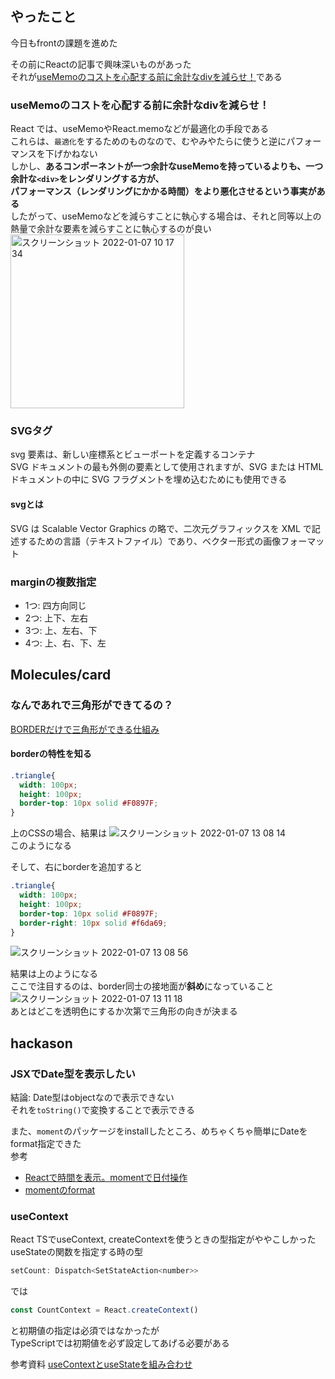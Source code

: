 ## やったこと
今日もfrontの課題を進めた

その前にReactの記事で興味深いものがあった  
それが[useMemoのコストを心配する前に余計なdivを減らせ！](https://zenn.dev/uhyo/articles/usememo-time-cost)である  

### useMemoのコストを心配する前に余計なdivを減らせ！
React では、useMemoやReact.memoなどが最適化の手段である  
これらは、`最適化`をするためのものなので、むやみやたらに使うと逆にパフォーマンスを下げかねない  
しかし、**あるコンポーネントが一つ余計なuseMemoを持っているよりも、一つ余計な`<div>`をレンダリングする方が、  
パフォーマンス（レンダリングにかかる時間）をより悪化させるという事実がある**  
したがって、useMemoなどを減らすことに執心する場合は、それと同等以上の熱量で余計な要素を減らすことに執心するのが良い  
<img width="278" alt="スクリーンショット 2022-01-07 10 17 34" src="https://user-images.githubusercontent.com/78260526/148475447-d119fa0c-896d-4011-9f55-8443e7823655.png">  

### SVGタグ
svg 要素は、新しい座標系とビューポートを定義するコンテナ  
SVG ドキュメントの最も外側の要素として使用されますが、SVG または HTML ドキュメントの中に SVG フラグメントを埋め込むためにも使用できる  

#### svgとは
SVG は Scalable Vector Graphics の略で、二次元グラフィックスを XML で記述するための言語（テキストファイル）であり、ベクター形式の画像フォーマット  

### marginの複数指定
- 1つ: 四方向同じ
- 2つ: 上下、左右
- 3つ: 上、左右、下
- 4つ: 上、右、下、左

## Molecules/card
### なんであれで三角形ができてるの？
[BORDERだけで三角形ができる仕組み](https://www.granfairs.com/blog/staff/make-triangle-with-css)  

#### borderの特性を知る
```css
.triangle{
  width: 100px;
  height: 100px;
  border-top: 10px solid #F0897F;
}
```
上のCSSの場合、結果は
![スクリーンショット 2022-01-07 13 08 14](https://user-images.githubusercontent.com/78260526/148490082-815a1d1c-40f0-4d44-a5a6-d26095806ab0.png)  
このようになる  

そして、右にborderを追加すると
```css
.triangle{
  width: 100px;
  height: 100px;
  border-top: 10px solid #F0897F;
  border-right: 10px solid #f6da69;
}
```
![スクリーンショット 2022-01-07 13 08 56](https://user-images.githubusercontent.com/78260526/148490132-7fee98b2-00aa-4227-b571-09d62b4e334b.png)  

結果は上のようになる  
ここで注目するのは、border同士の接地面が**斜め**になっていること  
![スクリーンショット 2022-01-07 13 11 18](https://user-images.githubusercontent.com/78260526/148490321-b40347f9-3bcb-42be-aca6-165e83eb867b.png)  
あとはどこを透明色にするか次第で三角形の向きが決まる  


## hackason
### JSXでDate型を表示したい
結論: Date型はobjectなので表示できない  
それを`toString()`で変換することで表示できる  

また、`moment`のパッケージをinstallしたところ、めちゃくちゃ簡単にDateをformat指定できた  
参考  
- [Reactで時間を表示。momentで日付操作](https://kazunaka.com/js-moment/?utm_source=rss&utm_medium=rss&utm_campaign=js-moment#outline__7)  
- [momentのformat](https://momentjs.com/docs/#/displaying/format/)  


### useContext
React TSでuseContext, createContextを使うときの型指定がややこしかった  
useStateの関数を指定する時の型
```js
setCount: Dispatch<SetStateAction<number>>
```
では
```js
const CountContext = React.createContext()
```
と初期値の指定は必須ではなかったが  
TypeScriptでは初期値を必ず設定してあげる必要がある  

参考資料
[useContextとuseStateを組み合わせ](https://qiita.com/Rascal823/items/0f53ffbb410505b707f8)  
